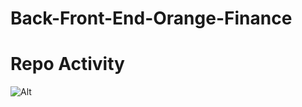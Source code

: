 # Back-Front-End-Orange-Finance

# Repo Activity
![Alt](https://repobeats.axiom.co/api/embed/ccdf13de9a80a986aeb67fc74e4f524b4a7dc0ed.svg "Repobeats analytics image")
